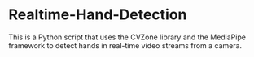 # Realtime-Hand-Detection
This is a Python script that uses the CVZone library and the MediaPipe framework to detect hands in real-time video streams from a camera.
